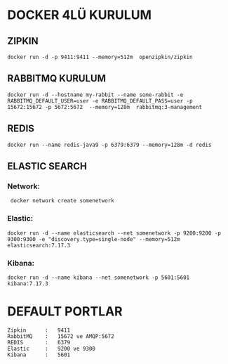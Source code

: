 # DOCKER 4LÜ KURULUM
## ZIPKIN
    docker run -d -p 9411:9411 --memory=512m  openzipkin/zipkin

## RABBITMQ KURULUM 

    docker run -d --hostname my-rabbit --name some-rabbit -e RABBITMQ_DEFAULT_USER=user -e RABBITMQ_DEFAULT_PASS=user -p 15672:15672 -p 5672:5672  --memory=128m  rabbitmq:3-management

## REDIS
    docker run --name redis-java9 -p 6379:6379 --memory=128m -d redis

## ELASTIC SEARCH
### Network:
     docker network create somenetwork
### Elastic:
    docker run -d --name elasticsearch --net somenetwork -p 9200:9200 -p 9300:9300 -e "discovery.type=single-node" --memory=512m  elasticsearch:7.17.3
### Kibana:
    docker run -d --name kibana --net somenetwork -p 5601:5601 kibana:7.17.3


# DEFAULT PORTLAR
    Zipkin      :   9411
    RabbitMQ    :   15672 ve AMQP:5672
    REDIS       :   6379
    Elastic     :   9200 ve 9300
    Kibana      :   5601
